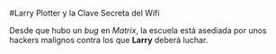 #Larry Plotter y la Clave Secreta del Wifi

Desde que hubo un *bug* en *Matrix*, la escuela está asediada 
por unos hackers malignos contra los que **Larry** deberá luchar.
